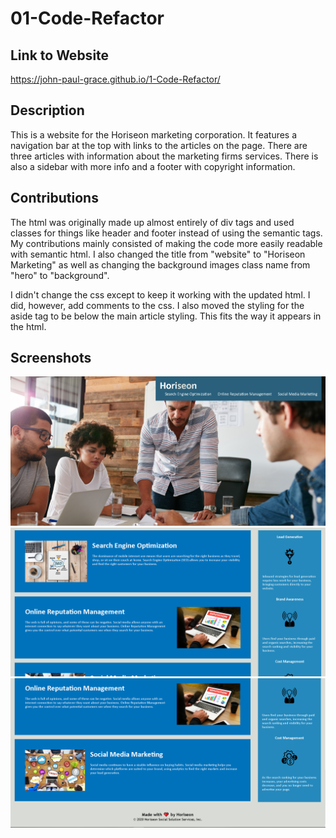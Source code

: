 # 01-Code-Refactor

## Link to Website
https://john-paul-grace.github.io/1-Code-Refactor/

## Description

This is a website for the Horiseon marketing corporation. It features a navigation bar at the top with links to the articles on the page. There are three articles with information about the marketing firms services. There is also a sidebar with more info and a footer with copyright information.

## Contributions

The html was originally made up almost entirely of div tags and used classes for things like header and footer instead of using the semantic tags. My contributions mainly consisted of making the code more easily readable with semantic html. I also changed the title from "website" to "Horiseon Marketing" as well as changing the background images class name from "hero" to "background".

I didn't change the css except to keep it working with the updated html. I did, however, add comments to the css. I also moved the styling for the aside tag to be below the main article styling. This fits the way it appears in the html.

## Screenshots

![ScreenShot](./assets/images/Screenshot-1.PNG)
![ScreenShot](./assets/images/Screenshot-2.PNG)
![ScreenShot](./assets/images/Screenshot-3.PNG)
